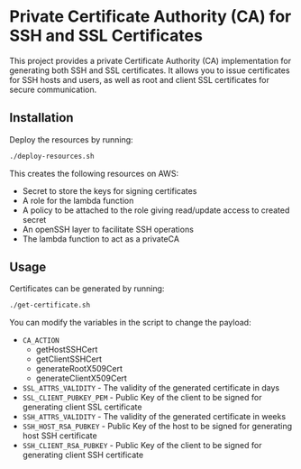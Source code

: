 # Private Certificate Authority (CA) for SSH and SSL Certificates

This project provides a private Certificate Authority (CA) implementation for generating both SSH and SSL certificates. It allows you to issue certificates for SSH hosts and users, as well as root and client SSL certificates for secure communication.

## Installation


Deploy the resources by running:

   ```bash
   ./deploy-resources.sh
   ```

This creates the following resources on AWS:
- Secret to store the keys for signing certificates
- A role for the lambda function
- A policy to be attached to the role giving read/update access to created secret
- An openSSH layer to facilitate SSH operations
- The lambda function to act as a privateCA
  

## Usage

Certificates can be generated by running:

   ```bash
   ./get-certificate.sh
   ```

You can modify the variables in the script to change the payload:

- `CA_ACTION`
  - getHostSSHCert
  - getClientSSHCert
  - generateRootX509Cert
  - generateClientX509Cert
- `SSL_ATTRS_VALIDITY` - The validity of the generated certificate in days
- `SSL_CLIENT_PUBKEY_PEM` - Public Key of the client to be signed for generating client SSL certificate
- `SSH_ATTRS_VALIDITY` - The validity of the generated certificate in weeks
- `SSH_HOST_RSA_PUBKEY` - Public Key of the host to be signed for generating host SSH certificate
- `SSH_CLIENT_RSA_PUBKEY` - Public Key of the client to be signed for generating client SSH certificate